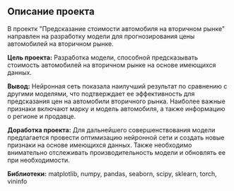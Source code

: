 ## Описание проекта

В проектк "Предсказание стоимости автомобиля на вторичном рынке" направлен на разработку модели для прогнозирования цены автомобилей на вторичном рынке.

**Цель проекта:** Разработка модели, способной предсказывать стоимость автомобилей на вторичном рынке на основе имеющихся данных.

**Вывод:** Нейронная сеть показала наилучший результат по сравнению с другими моделями, что подтверждает ее эффективность для предсказания цен на автомобили вторичного рынка. Наиболее важные признаки включают марку и модель автомобиля, а также информацию о регионе и продавце.

**Доработка проекта:** Для дальнейшего совершенствования модели предлагается провести оптимизацию нейронной сети и создать новые признаки на основе имеющихся данных. Также необходимо внимательно отслеживать производительность модели и обновлять ее при необходимости.

**Библиотеки:** matplotlib, numpy, pandas, seaborn, scipy, sklearn, torch, vininfo